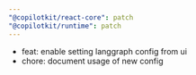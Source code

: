 ```yaml
---
"@copilotkit/react-core": patch
"@copilotkit/runtime": patch
---
```


- feat: enable setting langgraph config from ui
- chore: document usage of new config

